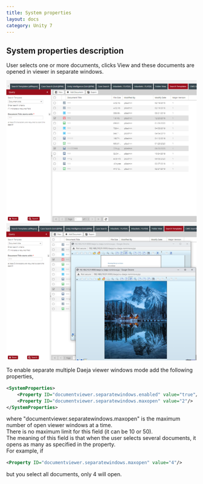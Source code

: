 ```yaml
---
title: System properties
layout: docs
category: Unity 7
---
```


## System properties description

User selects one or more documents, clicks View and these documents are opened in viewer in separate windows. 

![daeja-selected](images/daeja-viewer-selected-docs.png)
![daeja-opened](images/daeja-viewer-opened-docs.png)

To enable separate multiple Daeja viewer windows mode add the following properties,
```xml
<SystemProperties>
    <Property ID="documentviewer.separatewindows.enabled" value="true"/>
    <Property ID="documentviewer.separatewindows.maxopen" value="2"/>
</SystemProperties>
```
where "documentviewer.separatewindows.maxopen" is the maximum number of open viewer windows at a time.  
There is no maximum limit for this field (it can be 10 or 50).  
The meaning of this field is that when the user selects several documents, it opens as many as specified in the property.  
For example, if  
```xml
<Property ID="documentviewer.separatewindows.maxopen" value="4"/>
```
but you select all documents, only 4 will open.
